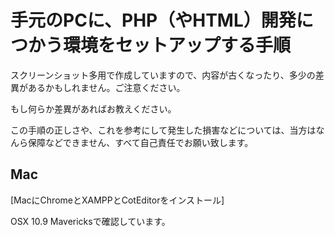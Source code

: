 手元のPCに、PHP（やHTML）開発につかう環境をセットアップする手順
====================================

スクリーンショット多用で作成していますので、内容が古くなったり、多少の差異があるかもしれません。ご注意ください。

もし何らか差異があればお教えください。

この手順の正しさや、これを参考にして発生した損害などについては、当方はなんら保障などできません、すべて自己責任でお願い致します。


## Mac

[MacにChromeとXAMPPとCotEditorをインストール]

OSX 10.9 Mavericksで確認しています。




